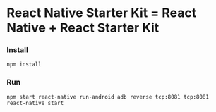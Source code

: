 # React Native Starter Kit = React Native + React Starter Kit

### Install
`
npm install
`

### Run
`
npm start
react-native run-android
adb reverse tcp:8081 tcp:8081       
react-native start
`
